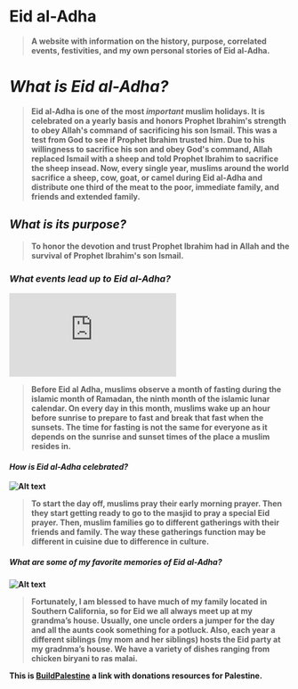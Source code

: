 # Eid al-Adha <strong>
> A website with information on the history, purpose, correlated events, festivities, and my own personal stories of Eid al-Adha.
# _What is Eid al-Adha?_
> Eid al-Adha is one of the most _important_ muslim holidays. It is celebrated on a yearly basis and honors Prophet Ibrahim's strength to obey Allah's command of sacrificing his son Ismail. This was a test from God to see if Prophet Ibrahim trusted him. Due to his willingness to sacrifice his son and obey God's command, Allah replaced Ismail with a sheep and told Prophet Ibrahim to sacrifice the sheep insead. Now, every single year, muslims around the world sacrifice a sheep, cow, goat, or camel during Eid al-Adha and distribute one third of the meat to the poor, immediate family, and friends and extended family. 
## _What is its purpose?_
> To honor the devotion and trust Prophet Ibrahim had in Allah and the survival of Prophet Ibrahim's son Ismail.
### _What events lead up to Eid al-Adha?_
![Alt text](https://www.islamicity.org/wp-content/plugins/blueprint-timthumb/timthumb.php?src=http://media.islamicity.org/wp-content/uploads/2017/05/ramadan-kareemaa.jpg&w=600&h=337&q=100 "Happy Ramadan")
> Before Eid al Adha, muslims observe a month of fasting during the islamic month of Ramadan, the ninth month of the islamic lunar calendar. On every day in this month, muslims wake up an hour before sunrise to prepare to fast and break that fast when the sunsets. The time for fasting is not the same for everyone as it depends on the sunrise and sunset times of the place a muslim resides in. 
#### _How is Eid al-Adha celebrated?_
![Alt text](https://people.com/thmb/LPXH5pVinEZpE-YCtanmLBxUsfA=/1500x1000/filters:fill(auto,1)/eid-ul-adha-1-28d0089f61164db9926dd010377f6795.jpg "Eid al-Adha Prayer")
> To start the day off, muslims pray their early morning prayer. Then they start getting ready to go to the masjid to pray a special Eid prayer. Then, muslim families go to different gatherings with their friends and family. The way these gatherings function may be different in cuisine due to difference in culture.
##### _What are some of my favorite memories of Eid al-Adha?_
![Alt text](https://www.timeoutdubai.com/cloud/timeoutdubai/2022/04/26/Screenshot-2022-04-26-121234.jpg "Eid Buffet")
> Fortunately, I am blessed to have much of my family located in Southern California, so for Eid we all always meet up at my grandma’s house. Usually, one uncle orders a jumper for the day and all the aunts cook something for a potluck. Also, each year a different siblings (my mom and her siblings) hosts the Eid party at my gradnma’s house. We have a variety of dishes ranging from chicken biryani to ras malai. 

This is [BuildPalestine](https://buildpalestine.com/2021/05/15/trusted-organizations-to-donate-to-palestine/ "Trusted Organizations to Donate to Palestine") a link with donations resources for Palestine.
